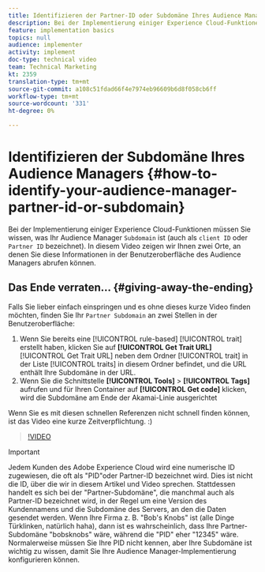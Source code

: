 ```yaml
---
title: Identifizieren der Partner-ID oder Subdomäne Ihres Audience Managers
description: Bei der Implementierung einiger Experience Cloud-Funktionen müssen Sie wissen, was Ihr Audience Manager "Partner-ID"ist (auch als "Client-ID"oder "Subdomäne"bezeichnet). In diesem Video zeigen wir Ihnen zwei Orte, an denen Sie diese ID in der Benutzeroberfläche des Audience Managers abrufen können.
feature: implementation basics
topics: null
audience: implementer
activity: implement
doc-type: technical video
team: Technical Marketing
kt: 2359
translation-type: tm+mt
source-git-commit: a108c51fdad66f4e7974eb96609b6d8f058cb6ff
workflow-type: tm+mt
source-wordcount: '331'
ht-degree: 0%

---
```



# Identifizieren der Subdomäne Ihres Audience Managers {#how-to-identify-your-audience-manager-partner-id-or-subdomain}

Bei der Implementierung einiger Experience Cloud-Funktionen müssen Sie wissen, was Ihr Audience Manager `Subdomain` ist (auch als `client ID` oder `Partner ID` bezeichnet). In diesem Video zeigen wir Ihnen zwei Orte, an denen Sie diese Informationen in der Benutzeroberfläche des Audience Managers abrufen können.

## Das Ende verraten... {#giving-away-the-ending}

Falls Sie lieber einfach einspringen und es ohne dieses kurze Video finden möchten, finden Sie Ihr `Partner Subdomain` an zwei Stellen in der Benutzeroberfläche:

1. Wenn Sie bereits eine [!UICONTROL rule-based] [!UICONTROL trait] erstellt haben, klicken Sie auf **[!UICONTROL Get Trait URL]**
   [!UICONTROL Get Trait URL] neben dem Ordner  [!UICONTROL trait] in der Liste  [!UICONTROL traits] in diesem Ordner befindet, und die URL enthält Ihre Subdomäne in der URL.
1. Wenn Sie die Schnittstelle **[!UICONTROL Tools]** > **[!UICONTROL Tags]** aufrufen und für Ihren Container auf **[!UICONTROL Get code]** klicken, wird die Subdomäne am Ende der Akamai-Linie ausgerichtet

Wenn Sie es mit diesen schnellen Referenzen nicht schnell finden können, ist das Video eine kurze Zeitverpflichtung. :)

>[!VIDEO](https://video.tv.adobe.com/v/25922/?quality=12)

>[!IMPORTANT]
>
>Jedem Kunden des Adobe Experience Cloud wird eine numerische ID zugewiesen, die oft als &quot;PID&quot;oder Partner-ID bezeichnet wird. Dies ist nicht die ID, über die wir in diesem Artikel und Video sprechen. Stattdessen handelt es sich bei der &quot;Partner-Subdomäne&quot;, die manchmal auch als Partner-ID bezeichnet wird, in der Regel um eine Version des Kundennamens und die Subdomäne des Servers, an den die Daten gesendet werden. Wenn Ihre Firma z. B. &quot;Bob&#39;s Knobs&quot; ist (alle Dinge Türklinken, natürlich haha), dann ist es wahrscheinlich, dass Ihre Partner-Subdomäne &quot;bobsknobs&quot; wäre, während die &quot;PID&quot; eher &quot;12345&quot; wäre. Normalerweise müssen Sie Ihre PID nicht kennen, aber Ihre Subdomäne ist wichtig zu wissen, damit Sie Ihre Audience Manager-Implementierung konfigurieren können.

